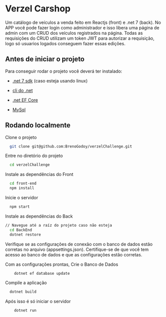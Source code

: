 
# Verzel Carshop

Um catálogo de veículos a venda feito em Reactjs (front) e .net 7 (back). No APP você pode fazer login como administrador e isso libera uma página de admin com um CRUD dos veículos registrados na página. Todas as requisições do CRUD utilizam um token JWT para autorizar a requisição, logo só usuarios logados conseguem fazer essas edições.


## Antes de iniciar o projeto
 
Para conseguir rodar o projeto você deverá ter instalado:

- [.net 7 sdk](https://dotnet.microsoft.com/en-us/download) (caso esteja usando linux)

- [cli do .net](https://learn.microsoft.com/pt-br/dotnet/core/tools/)

- [.net EF Core](https://learn.microsoft.com/en-us/ef/core/cli/dotnet)

- [MySql](https://www.digitalocean.com/community/tutorials/how-to-install-mysql-on-ubuntu-20-04)



## Rodando localmente

Clone o projeto

```bash
  git clone git@github.com:BrenoGodoy/verzelChallenge.git
```

Entre no diretório do projeto

```bash
  cd verzelChallenge
```

Instale as dependências do Front

```bash
  cd front-end
  npm install
```

Inicie o servidor

```bash
  npm start
```

Instale as dependências do Back

```bash
// Navegue até a raíz do projeto caso não esteja
  cd BackEnd
  dotnet restore
```

Verifique se as configurações de conexão com o banco de dados estão corretas no arquivo (appsettings.json). Certifique-se de que você tem acesso ao banco de dados e que as configurações estão corretas.

Com as configurações prontas, Crie o Banco de Dados

```bash
    dotnet ef database update
```

Compile a aplicação
```bash
  dotnet build
```

Após isso é só iniciar o servidor
```bash
    dotnet run
```


